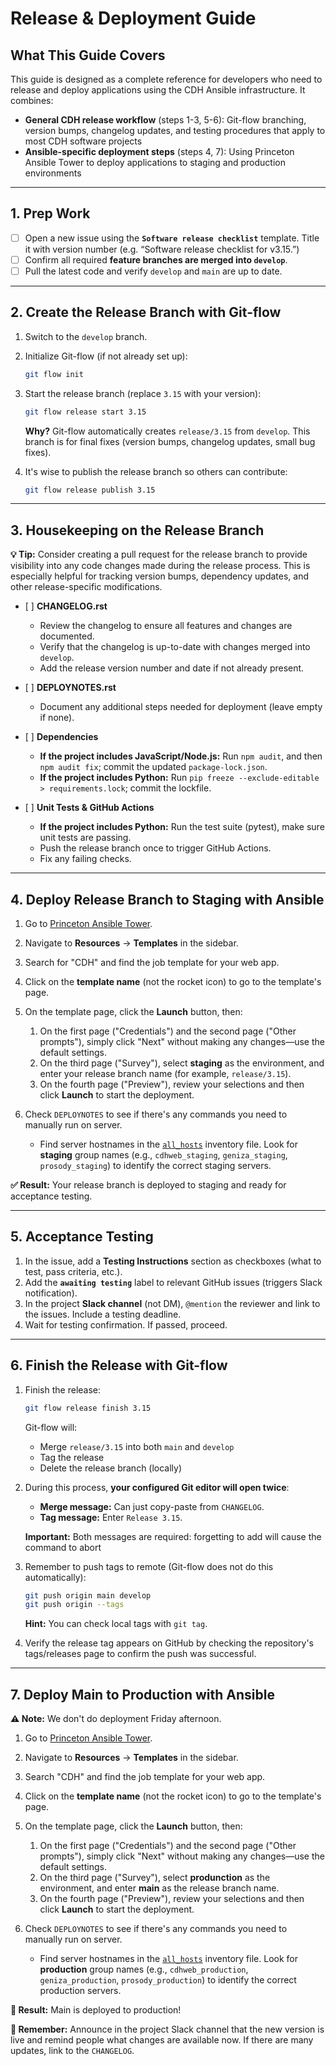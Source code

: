 # **Release & Deployment Guide**

## **What This Guide Covers**

This guide is designed as a complete reference for developers who need to release and deploy applications using the CDH Ansible infrastructure. It combines:

- **General CDH release workflow** (steps 1-3, 5-6): Git-flow branching, version bumps, changelog updates, and testing procedures that apply to most CDH software projects
- **Ansible-specific deployment steps** (steps 4, 7): Using Princeton Ansible Tower to deploy applications to staging and production environments

---

## **1. Prep Work**

* [ ] Open a new issue using the **`Software release checklist`** template. Title it with version number (e.g. “Software release checklist for v3.15.”)
* [ ] Confirm all required **feature branches are merged into `develop`**.
* [ ] Pull the latest code and verify `develop` and `main` are up to date.

---

## **2. Create the Release Branch with Git-flow**

1. Switch to the `develop` branch.
2. Initialize Git-flow (if not already set up):
   
   ```bash
   git flow init
   ```
3. Start the release branch (replace `3.15` with your version):

   ```bash
   git flow release start 3.15
   ```
   
   **Why?** Git-flow automatically creates `release/3.15` from `develop`. This branch is for final fixes (version bumps, changelog updates, small bug fixes).

4. It's wise to publish the release branch so others can contribute:

   ```bash
   git flow release publish 3.15
   ```



---

## **3. Housekeeping on the Release Branch**

**💡 Tip:** Consider creating a pull request for the release branch to provide visibility into any code changes made during the release process. This is especially helpful for tracking version bumps, dependency updates, and other release-specific modifications.

* \[ ] **CHANGELOG.rst**

  - Review the changelog to ensure all features and changes are documented.
  - Verify that the changelog is up-to-date with changes merged into `develop`.
  - Add the release version number and date if not already present.

* \[ ] **DEPLOYNOTES.rst**

    - Document any additional steps needed for deployment (leave empty if none).

* \[ ] **Dependencies**

    - **If the project includes JavaScript/Node.js:** Run `npm audit`, and then `npm audit fix`; commit the updated `package-lock.json`.
    - **If the project includes Python:** Run `pip freeze --exclude-editable > requirements.lock`; commit the lockfile.


* \[ ] **Unit Tests & GitHub Actions**

  - **If the project includes Python:** Run the test suite (pytest), make sure unit tests are passing.
  - Push the release branch once to trigger GitHub Actions.
  - Fix any failing checks.

---

## **4. Deploy Release Branch to Staging with Ansible**

1. Go to [Princeton Ansible Tower](https://ansible-tower.princeton.edu/#/home).
2. Navigate to **Resources** → **Templates** in the sidebar.
3. Search for "CDH" and find the job template for your web app.
4. Click on the **template name** (not the rocket icon) to go to the template's page.
5. On the template page, click the **Launch** button, then:

    1. On the first page ("Credentials") and the second page ("Other prompts"), simply click "Next" without making any changes—use the default settings.
    2. On the third page ("Survey"), select **staging** as the environment, and enter your release branch name (for example, `release/3.15`).
    3. On the fourth page ("Preview"), review your selections and then click **Launch** to start the deployment.

5. Check `DEPLOYNOTES` to see if there's any commands you need to manually run on server.

    - Find server hostnames in the [`all_hosts`](../inventory/all_hosts) inventory file. Look for **staging** group names (e.g., `cdhweb_staging`, `geniza_staging`, `prosody_staging`) to identify the correct staging servers.

**✅ Result:** Your release branch is deployed to staging and ready for acceptance testing.


---

## **5. Acceptance Testing**

1. In the issue, add a **Testing Instructions** section as checkboxes (what to test, pass criteria, etc.).
2. Add the **`awaiting testing`** label to relevant GitHub issues (triggers Slack notification).
3. In the project **Slack channel** (not DM), `@mention` the reviewer and link to the issues.
  Include a testing deadline.
4. Wait for testing confirmation. If passed, proceed.

---

## **6. Finish the Release with Git-flow**

1. Finish the release:

    ```bash
    git flow release finish 3.15
    ```

    Git-flow will:
    
    * Merge `release/3.15` into both `main` and `develop`
    * Tag the release
    * Delete the release branch (locally)

2. During this process, **your configured Git editor will open twice**:

    * **Merge message:** Can just copy-paste from `CHANGELOG`.
    * **Tag message:** Enter `Release 3.15`.

    **Important:** Both messages are required: forgetting to add will cause the command to abort

3. Remember to push tags to remote (Git-flow does not do this automatically):

    ```bash
    git push origin main develop
    git push origin --tags
    ```

    **Hint:** You can check local tags with `git tag`.

4. Verify the release tag appears on GitHub by checking the repository's tags/releases page to confirm the push was successful.

---

## **7. Deploy Main to Production with Ansible**

**⚠️ Note:** We don't do deployment Friday afternoon.

1. Go to [Princeton Ansible Tower](https://ansible-tower.princeton.edu/#/home).
2. Navigate to **Resources** → **Templates** in the sidebar.
3. Search "CDH" and find the job template for your web app.
4. Click on the **template name** (not the rocket icon) to go to the template's page.
5. On the template page, click the **Launch** button, then:

    1. On the first page ("Credentials") and the second page ("Other prompts"), simply click "Next" without making any changes—use the default settings.
    2. On the third page ("Survey"), select **produnction** as the environment, and enter **main** as the release branch name.
    3. On the fourth page ("Preview"), review your selections and then click **Launch** to start the deployment.

5. Check `DEPLOYNOTES` to see if there's any commands you need to manually run on server.

    - Find server hostnames in the [`all_hosts`](../inventory/all_hosts) inventory file. Look for **production** group names (e.g., `cdhweb_production`, `geniza_production`, `prosody_production`) to identify the correct production servers.


**🎉 Result:** Main is deployed to production!

**📢 Remember:** Announce in the project Slack channel that the new version is live and remind people what changes are available now. If there are many updates, link to the `CHANGELOG`. 

